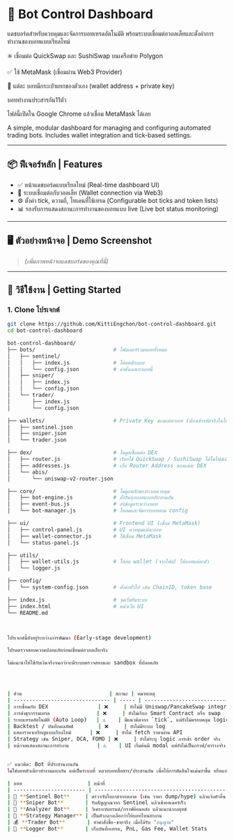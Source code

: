 # 🧠 Bot Control Dashboard

แดชบอร์ดสำหรับควบคุมและจัดการบอทเทรดอัตโนมัติ พร้อมระบบเชื่อมต่อวอลเล็ทและตั้งค่าการทำงานของบอทแบบเรียลไทม์

✳️ เชื่อมต่อ QuickSwap และ SushiSwap บนเครือข่าย Polygon

✅ ใช้ MetaMask (เชื่อมผ่าน Web3 Provider)

🤖 แต่ละ บอทมีกระเป๋าแยกของตัวเอง (wallet address + private key)

บอททำงานประสารกัน11ตัว

ไฟล์นี้เปิดใน Google Chrome แล้วเชื่อม MetaMask ได้เลย

A simple, modular dashboard for managing and configuring automated trading bots. Includes wallet integration and tick-based settings.

---

## 📦 ฟีเจอร์หลัก | Features

- ✅ หน้าแดชบอร์ดแบบเรียลไทม์ (Real-time dashboard UI)
- 🔄 ระบบเชื่อมต่อกับวอลเล็ท (Wallet connection via Web3)
- ⚙️ ตั้งค่า tick, ความถี่, โทเคนที่ใช้เทรด (Configurable bot ticks and token lists)
- 📊 รองรับการแสดงสถานะการทำงานของบอทแบบ live (Live bot status monitoring)

---

## 🖥️ ตัวอย่างหน้าจอ | Demo Screenshot

> *(เพิ่มภาพหน้าจอแดชบอร์ดของคุณที่นี่)*

---

## 🚀 วิธีใช้งาน | Getting Started

### 1. Clone โปรเจกต์
```bash
git clone https://github.com/KittiEngchon/bot-control-dashboard.git
cd bot-control-dashboard

bot-control-dashboard/
├── bots/                         # โฟลเดอร์รวมบอททั้งหมด
│   ├── sentinel/
│   │   ├── index.js              # โค้ดหลักบอท
│   │   └── config.json           # ค่าตั้งเฉพาะบอทนี้
│   ├── sniper/
│   │   ├── index.js
│   │   └── config.json
│   └── trader/
│       ├── index.js
│       └── config.json

├── wallets/                      # Private Key ของแต่ละบอท (ต้องเข้ารหัสจริงในโปรดักชัน)
│   ├── sentinel.json
│   ├── sniper.json
│   └── trader.json

├── dex/                          # โมดูลเชื่อมต่อ DEX
│   ├── router.js                 # เรียกใช้ QuickSwap / SushiSwap ได้ในไฟล์เดียว
│   ├── addresses.js              # เก็บ Router Address ของแต่ละ DEX
│   └── abis/
│       └── uniswap-v2-router.json

├── core/                         # โมดูลหลักของระบบควบคุม
│   ├── bot-engine.js             # สั่งรันทุกบอทแบบประสานกัน
│   ├── event-bus.js              # ส่งข้อมูลระหว่างบอท
│   └── bot-manager.js            # โหลดและจัดการบอทตาม config

├── ui/                           # Frontend UI (เชื่อม MetaMask)
│   ├── control-panel.js          # UI ควบคุมแต่ละบอท
│   ├── wallet-connector.js       # ใช้เชื่อม MetaMask
│   └── status-panel.js

├── utils/
│   ├── wallet-utils.js           # โหลด wallet (จากไฟล์) ให้บอทแต่ละตัว
│   └── logger.js

├── config/
│   └── system-config.json        # ตั้งค่าทั่วไป เช่น ChainID, token base

├── index.js                      # จุดเริ่มรันระบบ
├── index.html                    # หน้าเว็บ UI
└── README.md



โปรเจกต์นี้ยังอยู่ระหว่างการพัฒนา (Early-stage development)

โปรดตรวจสอบความปลอดภัยก่อนเชื่อมต่อวอลเล็ทจริง

ไม่แนะนำให้ใช้กับเงินจริงจนกว่าจะมีระบบตรวจสอบและ sandbox ที่ปลอดภัย




| ส่วน                            | สถานะ | หมายเหตุ                                        |
| ------------------------------- | ----- | ----------------------------------------------- |
| การเชื่อมกับ DEX                | ❌     | ยังไม่มี Uniswap/PancakeSwap integration        |
| การส่งธุรกรรมเทรด               | ❌     | ยังไม่เรียก Smart Contract หรือ swap            |
| ระบบเทรดอัตโนมัติ (Auto Loop)   | ⚠️    | มีแนวคิดจาก `tick`, แต่ยังไม่ครอบคลุม logic     |
| Backtest / บันทึกผลลัพธ์        | ❌     | ยังไม่มีระบบ log                                |
| แสดงราคาเหรียญแบบเรียลไทม์      | ❌     | ยังไม่ fetch ราคาผ่าน API                       |
| Strategy เช่น Sniper, DCA, FOMO | ❌     | ยังไม่ระบุ logic การเข้า order จริง             |
| หน้าจอแสดงสถานะการทำงาน         | ⚠️    | UI เริ่มต้นมี modal แต่ยังไม่เป็นกราฟ/ตารางจริง |


✅ แนวคิด: Bot ที่ประสานงานกัน
ไม่ใช่บอทตัวเดียวทำงานแยกกัน แต่เป็นระบบที่ หลายบอทสื่อสาร/ประสานกัน เพื่อให้การตัดสินใจแม่นยำขึ้น หรือแบ่งหน้าที่ เช่น

| บอท                     | หน้าที่                                                   |
| ----------------------- | --------------------------------------------------------- |
| 📡 **Sentinel Bot**     | ตรวจจับโอกาสจากตลาด (เช่น ราคา dump/hype) แล้วแจ้งตัวอื่น |
| 🛒 **Sniper Bot**       | รับสัญญาณจาก Sentinel แล้วเข้าออเดอร์เร็ว                 |
| 🧠 **Analyzer Bot**     | วิเคราะห์เทรนด์/กราฟย้อนหลัง แล้วแนะนำกลยุทธ์             |
| 🧬 **Strategy Manager** | เป็นตัวกลางเลือกว่าให้บอทไหนทำงาน                         |
| 💰 **Trader Bot**       | ทำคำสั่งซื้อ-ขายจริง เมื่อได้รับ "อนุญาต"                 |
| 🧾 **Logger Bot**       | เก็บบันทึกเทรด, PnL, Gas Fee, Wallet Stats                |

